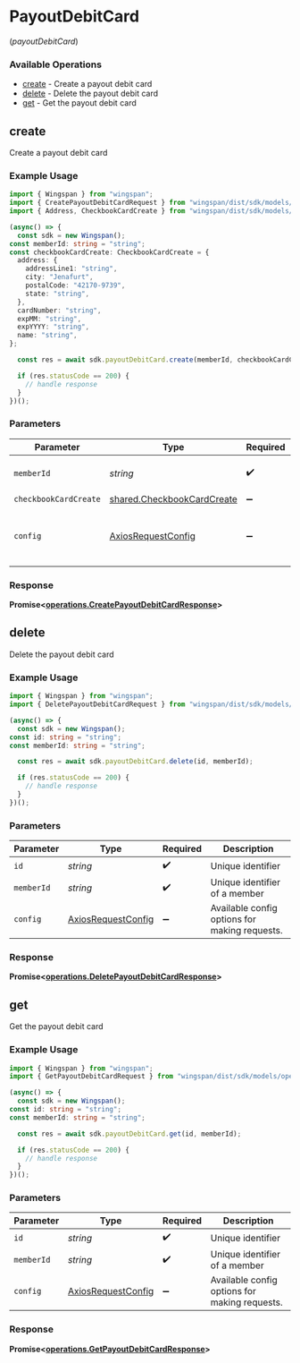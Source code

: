 # PayoutDebitCard
(*payoutDebitCard*)

### Available Operations

* [create](#create) - Create a payout debit card
* [delete](#delete) - Delete the payout debit card
* [get](#get) - Get the payout debit card

## create

Create a payout debit card

### Example Usage

```typescript
import { Wingspan } from "wingspan";
import { CreatePayoutDebitCardRequest } from "wingspan/dist/sdk/models/operations";
import { Address, CheckbookCardCreate } from "wingspan/dist/sdk/models/shared";

(async() => {
  const sdk = new Wingspan();
const memberId: string = "string";
const checkbookCardCreate: CheckbookCardCreate = {
  address: {
    addressLine1: "string",
    city: "Jenafurt",
    postalCode: "42170-9739",
    state: "string",
  },
  cardNumber: "string",
  expMM: "string",
  expYYYY: "string",
  name: "string",
};

  const res = await sdk.payoutDebitCard.create(memberId, checkbookCardCreate);

  if (res.statusCode == 200) {
    // handle response
  }
})();
```

### Parameters

| Parameter                                                                | Type                                                                     | Required                                                                 | Description                                                              |
| ------------------------------------------------------------------------ | ------------------------------------------------------------------------ | ------------------------------------------------------------------------ | ------------------------------------------------------------------------ |
| `memberId`                                                               | *string*                                                                 | :heavy_check_mark:                                                       | Unique identifier of a member                                            |
| `checkbookCardCreate`                                                    | [shared.CheckbookCardCreate](../../models/shared/checkbookcardcreate.md) | :heavy_minus_sign:                                                       | N/A                                                                      |
| `config`                                                                 | [AxiosRequestConfig](https://axios-http.com/docs/req_config)             | :heavy_minus_sign:                                                       | Available config options for making requests.                            |


### Response

**Promise<[operations.CreatePayoutDebitCardResponse](../../models/operations/createpayoutdebitcardresponse.md)>**


## delete

Delete the payout debit card

### Example Usage

```typescript
import { Wingspan } from "wingspan";
import { DeletePayoutDebitCardRequest } from "wingspan/dist/sdk/models/operations";

(async() => {
  const sdk = new Wingspan();
const id: string = "string";
const memberId: string = "string";

  const res = await sdk.payoutDebitCard.delete(id, memberId);

  if (res.statusCode == 200) {
    // handle response
  }
})();
```

### Parameters

| Parameter                                                    | Type                                                         | Required                                                     | Description                                                  |
| ------------------------------------------------------------ | ------------------------------------------------------------ | ------------------------------------------------------------ | ------------------------------------------------------------ |
| `id`                                                         | *string*                                                     | :heavy_check_mark:                                           | Unique identifier                                            |
| `memberId`                                                   | *string*                                                     | :heavy_check_mark:                                           | Unique identifier of a member                                |
| `config`                                                     | [AxiosRequestConfig](https://axios-http.com/docs/req_config) | :heavy_minus_sign:                                           | Available config options for making requests.                |


### Response

**Promise<[operations.DeletePayoutDebitCardResponse](../../models/operations/deletepayoutdebitcardresponse.md)>**


## get

Get the payout debit card

### Example Usage

```typescript
import { Wingspan } from "wingspan";
import { GetPayoutDebitCardRequest } from "wingspan/dist/sdk/models/operations";

(async() => {
  const sdk = new Wingspan();
const id: string = "string";
const memberId: string = "string";

  const res = await sdk.payoutDebitCard.get(id, memberId);

  if (res.statusCode == 200) {
    // handle response
  }
})();
```

### Parameters

| Parameter                                                    | Type                                                         | Required                                                     | Description                                                  |
| ------------------------------------------------------------ | ------------------------------------------------------------ | ------------------------------------------------------------ | ------------------------------------------------------------ |
| `id`                                                         | *string*                                                     | :heavy_check_mark:                                           | Unique identifier                                            |
| `memberId`                                                   | *string*                                                     | :heavy_check_mark:                                           | Unique identifier of a member                                |
| `config`                                                     | [AxiosRequestConfig](https://axios-http.com/docs/req_config) | :heavy_minus_sign:                                           | Available config options for making requests.                |


### Response

**Promise<[operations.GetPayoutDebitCardResponse](../../models/operations/getpayoutdebitcardresponse.md)>**

